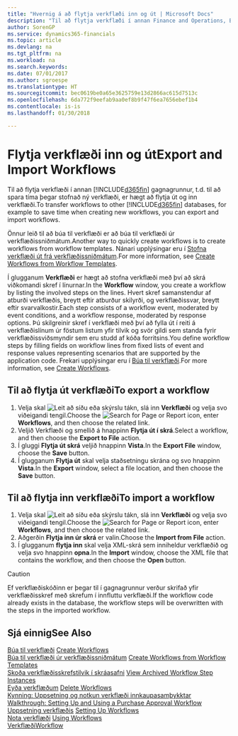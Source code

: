 ```yaml
---
title: "Hvernig á að flytja verkflæði inn og út | Microsoft Docs"
description: "Til að flytja verkflæði í annan Finance and Operations, Business Edition-gagnagrunnur, t.d. til að spara tíma þegar stofnað ný verkflæði, er hægt að flytja út og inn verkflæði."
author: SorenGP
ms.service: dynamics365-financials
ms.topic: article
ms.devlang: na
ms.tgt_pltfrm: na
ms.workload: na
ms.search.keywords: 
ms.date: 07/01/2017
ms.author: sgroespe
ms.translationtype: HT
ms.sourcegitcommit: bec0619be0a65e3625759e13d2866ac615d7513c
ms.openlocfilehash: 6da772f9eefab9aa0ef8b9f47f6ea7656ebef1b4
ms.contentlocale: is-is
ms.lasthandoff: 01/30/2018

---
```

# <a name="export-and-import-workflows"></a><span data-ttu-id="e5d87-103">Flytja verkflæði inn og út</span><span class="sxs-lookup"><span data-stu-id="e5d87-103">Export and Import Workflows</span></span>
<span data-ttu-id="e5d87-104">Til að flytja verkflæði í annan [!INCLUDE[d365fin](includes/d365fin_md.md)] gagnagrunnur, t.d. til að spara tíma þegar stofnað ný verkflæði, er hægt að flytja út og inn verkflæði.</span><span class="sxs-lookup"><span data-stu-id="e5d87-104">To transfer workflows to other [!INCLUDE[d365fin](includes/d365fin_md.md)] databases, for example to save time when creating new workflows, you can export and import workflows.</span></span>  

 <span data-ttu-id="e5d87-105">Önnur leið til að búa til verkflæði er að búa til verkflæði úr verkflæðissniðmátum.</span><span class="sxs-lookup"><span data-stu-id="e5d87-105">Another way to quickly create workflows is to create workflows from workflow templates.</span></span> <span data-ttu-id="e5d87-106">Nánari upplýsingar eru í [Stofna verkflæði út frá verkflæðissniðmátum](across-how-to-create-workflows-from-workflow-templates.md).</span><span class="sxs-lookup"><span data-stu-id="e5d87-106">For more information, see [Create Workflows from Workflow Templates](across-how-to-create-workflows-from-workflow-templates.md).</span></span>  

 <span data-ttu-id="e5d87-107">Í glugganum **Verkflæði** er hægt að stofna verkflæði með því að skrá viðkomandi skref í línurnar.</span><span class="sxs-lookup"><span data-stu-id="e5d87-107">In the **Workflow** window, you create a workflow by listing the involved steps on the lines.</span></span> <span data-ttu-id="e5d87-108">Hvert skref samanstendur af atburði verkflæðis, breytt eftir atburður skilyrði, og verkflæðissvar, breytt eftir svarvalkostir.</span><span class="sxs-lookup"><span data-stu-id="e5d87-108">Each step consists of a workflow event, moderated by event conditions, and a workflow response, moderated by response options.</span></span> <span data-ttu-id="e5d87-109">Þú skilgreinir skref í verkflæði með því að fylla út í reiti á verkflæðislínum úr föstum listum yfir tilvik og svör gildi sem standa fyrir verkflæðissviðsmyndir sem eru studd af kóða forritsins.</span><span class="sxs-lookup"><span data-stu-id="e5d87-109">You define workflow steps by filling fields on workflow lines from fixed lists of event and response values representing scenarios that are supported by the application code.</span></span> <span data-ttu-id="e5d87-110">Frekari upplýsingar eru í [Búa til verkflæði](across-how-to-create-workflows.md).</span><span class="sxs-lookup"><span data-stu-id="e5d87-110">For more information, see [Create Workflows](across-how-to-create-workflows.md).</span></span>  

## <a name="to-export-a-workflow"></a><span data-ttu-id="e5d87-111">Til að flytja út verkflæði</span><span class="sxs-lookup"><span data-stu-id="e5d87-111">To export a workflow</span></span>  
1.  <span data-ttu-id="e5d87-112">Velja skal ![Leit að síðu eða skýrslu](media/ui-search/search_small.png "Leit að síðu eða skýrslu táknið") tákn, slá inn **Verkflæði** og velja svo viðeigandi tengil.</span><span class="sxs-lookup"><span data-stu-id="e5d87-112">Choose the ![Search for Page or Report](media/ui-search/search_small.png "Search for Page or Report icon") icon, enter **Workflows**, and then choose the related link.</span></span>  
2.  <span data-ttu-id="e5d87-113">Veljið Verkflæði og smellið á hnappinn **Flytja út í skrá**.</span><span class="sxs-lookup"><span data-stu-id="e5d87-113">Select a workflow, and then choose the **Export to File** action.</span></span>  
3.  <span data-ttu-id="e5d87-114">Í gluggi **Flytja út skrá** veljið hnappinn **Vista**.</span><span class="sxs-lookup"><span data-stu-id="e5d87-114">In the **Export File** window, choose the **Save** button.</span></span>  
4.  <span data-ttu-id="e5d87-115">Í glugganum **Flytja út** skal velja staðsetningu skrána og svo hnappinn **Vista**.</span><span class="sxs-lookup"><span data-stu-id="e5d87-115">In the **Export** window, select a file location, and then choose the **Save** button.</span></span>  

## <a name="to-import-a-workflow"></a><span data-ttu-id="e5d87-116">Til að flytja inn verkflæði</span><span class="sxs-lookup"><span data-stu-id="e5d87-116">To import a workflow</span></span>  
1.  <span data-ttu-id="e5d87-117">Velja skal ![Leit að síðu eða skýrslu](media/ui-search/search_small.png "Leit að síðu eða skýrslu táknið") tákn, slá inn **Verkflæði** og velja svo viðeigandi tengil.</span><span class="sxs-lookup"><span data-stu-id="e5d87-117">Choose the ![Search for Page or Report](media/ui-search/search_small.png "Search for Page or Report icon") icon, enter **Workflows**, and then choose the related link.</span></span>  
2.  <span data-ttu-id="e5d87-118">Aðgerðin **Flytja inn úr skrá** er valin.</span><span class="sxs-lookup"><span data-stu-id="e5d87-118">Choose the **Import from File** action.</span></span>  
3.  <span data-ttu-id="e5d87-119">Í glugganum **flytja inn** skal velja XML-skrá sem inniheldur verkflæðið og velja svo hnappinn **opna**.</span><span class="sxs-lookup"><span data-stu-id="e5d87-119">In the **Import** window, choose the XML file that contains the workflow, and then choose the **Open** button.</span></span>  

> [!CAUTION]  
>  <span data-ttu-id="e5d87-120">Ef verkflæðiskóðinn er þegar til í gagnagrunnur verður skrifað yfir verkflæðisskref með skrefum í innfluttu verkflæði.</span><span class="sxs-lookup"><span data-stu-id="e5d87-120">If the workflow code already exists in the database, the workflow steps will be overwritten with the steps in the imported workflow.</span></span>  

## <a name="see-also"></a><span data-ttu-id="e5d87-121">Sjá einnig</span><span class="sxs-lookup"><span data-stu-id="e5d87-121">See Also</span></span>  
 <span data-ttu-id="e5d87-122">[Búa til verkflæði](across-how-to-create-workflows.md) </span><span class="sxs-lookup"><span data-stu-id="e5d87-122">[Create Workflows](across-how-to-create-workflows.md) </span></span>  
 <span data-ttu-id="e5d87-123">[Búa til verkflæði úr verkflæðissniðmátum](across-how-to-create-workflows-from-workflow-templates.md) </span><span class="sxs-lookup"><span data-stu-id="e5d87-123">[Create Workflows from Workflow Templates](across-how-to-create-workflows-from-workflow-templates.md) </span></span>  
 <span data-ttu-id="e5d87-124">[Skoða verkflæðisskrefstilvik í skráasafni](across-how-to-view-archived-workflow-step-instances.md) </span><span class="sxs-lookup"><span data-stu-id="e5d87-124">[View Archived Workflow Step Instances](across-how-to-view-archived-workflow-step-instances.md) </span></span>  
 <span data-ttu-id="e5d87-125">[Eyða verkflæðum](across-how-to-delete-workflows.md) </span><span class="sxs-lookup"><span data-stu-id="e5d87-125">[Delete Workflows](across-how-to-delete-workflows.md) </span></span>  
 <span data-ttu-id="e5d87-126">[Kynning: Uppsetning og notkun verkflæði innkaupasamþykktar](walkthrough-setting-up-and-using-a-purchase-approval-workflow.md) </span><span class="sxs-lookup"><span data-stu-id="e5d87-126">[Walkthrough: Setting Up and Using a Purchase Approval Workflow](walkthrough-setting-up-and-using-a-purchase-approval-workflow.md) </span></span>  
 <span data-ttu-id="e5d87-127">[Uppsetning verkflæðis](across-set-up-workflows.md) </span><span class="sxs-lookup"><span data-stu-id="e5d87-127">[Setting Up Workflows](across-set-up-workflows.md) </span></span>  
 <span data-ttu-id="e5d87-128">[Nota verkflæði](across-use-workflows.md) </span><span class="sxs-lookup"><span data-stu-id="e5d87-128">[Using Workflows](across-use-workflows.md) </span></span>  
 [<span data-ttu-id="e5d87-129">Verkflæði</span><span class="sxs-lookup"><span data-stu-id="e5d87-129">Workflow</span></span>](across-workflow.md)   


